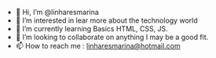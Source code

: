 - 👋 Hi, I’m @linharesmarina
- 👀 I’m interested in lear more about the technology world
- 🌱 I’m currently learning Basics HTML, CSS, JS.
- 💞️ I’m looking to collaborate on anything I may be a good fit.
- 📫 How to reach me : linharesmarina@hotmail.com

<!---
linharesmarina/linharesmarina is a ✨ special ✨ repository because its `README.md` (this file) appears on your GitHub profile.
You can click the Preview link to take a look at your changes.
--->

